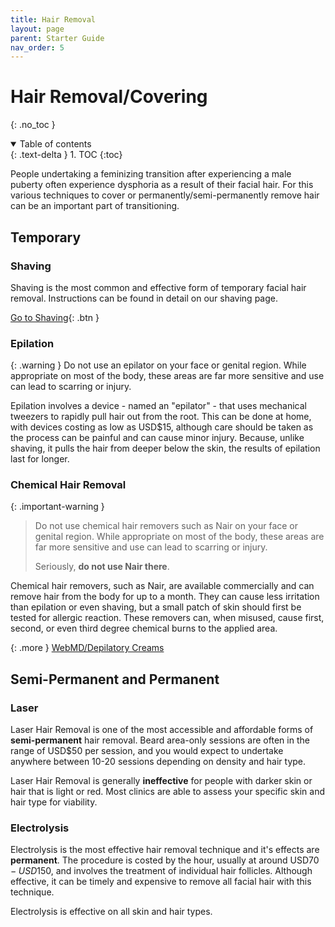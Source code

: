 ```yaml
---
title: Hair Removal
layout: page
parent: Starter Guide
nav_order: 5
---
```

# Hair Removal/Covering
{: .no_toc }

<details open markdown="block">
  <summary>
    Table of contents
  </summary>
  {: .text-delta }
1. TOC
{:toc}
</details>

People undertaking a feminizing transition after experiencing a male puberty often experience dysphoria as a result of their facial hair. For this various techniques to cover or permanently/semi-permanently remove hair can be an important part of transitioning.

## Temporary
### Shaving

Shaving is the most common and effective form of temporary facial hair removal. Instructions can be found in detail on our shaving page.

[Go to Shaving](/starter-guide/shaving.html){: .btn }

### Epilation

{: .warning }
Do not use an epilator on your face or genital region. While appropriate on most of the body, these areas are far more sensitive and use can lead to scarring or injury.

Epilation involves a device - named an "epilator" - that uses mechanical tweezers to rapidly pull hair out from the root. This can be done at home, with devices costing as low as USD$15, although care should be taken as the process can be painful and can cause minor injury. Because, unlike shaving, it pulls the hair from deeper below the skin, the results of epilation last for longer.

### Chemical Hair Removal

{: .important-warning }
> Do not use chemical hair removers such as Nair on your face or genital region. While appropriate on most of the body, these areas are far more sensitive and use can lead to scarring or injury. 
>
> Seriously, **do not use Nair there**.

Chemical hair removers, such as Nair, are available commercially and can remove hair from the body for up to a month. They can cause less irritation than epilation or even shaving, but a small patch of skin should first be tested for allergic reaction. These removers can, when misused, cause first, second, or even third degree chemical burns to the applied area.

{: .more }
[WebMD/Depilatory Creams](https://www.webmd.com/beauty/what-to-know-depilatory-creams)


## Semi-Permanent and Permanent
### Laser
Laser Hair Removal is one of the most accessible and affordable forms of **semi-permanent** hair removal. Beard area-only sessions are often in the range of USD$50 per session, and you would expect to undertake anywhere between 10-20 sessions depending on density and hair type.

Laser Hair Removal is generally **ineffective** for people with darker skin or hair that is light or red. Most clinics are able to assess your specific skin and hair type for viability.

### Electrolysis
Electrolysis is the most effective hair removal technique and it's effects are **permanent**. The procedure is costed by the hour, usually at around USD$70-USD$150, and involves the treatment of individual hair follicles. Although effective, it can be timely and expensive to remove all facial hair with this technique.

Electrolysis is effective on all skin and hair types.